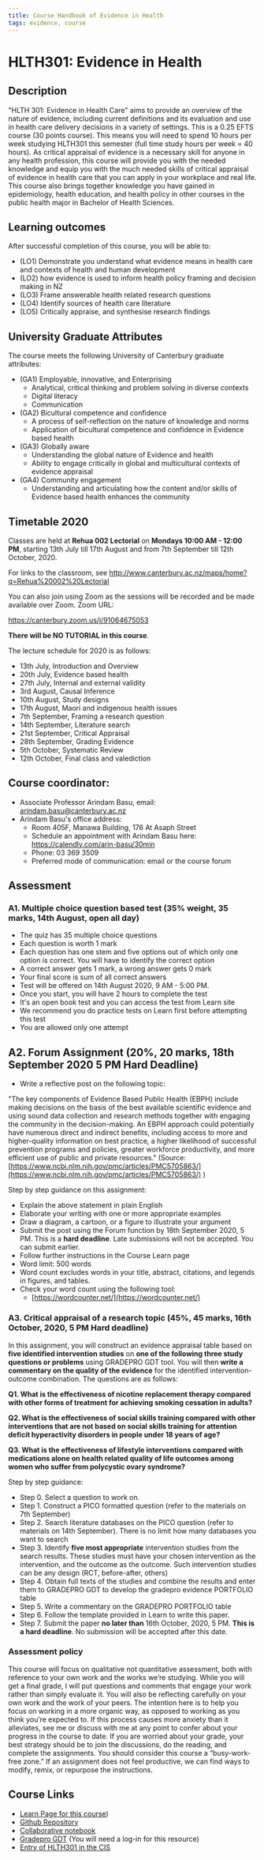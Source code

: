 ```yaml
---
title: Course Handbook of Evidence in Health
tags: evidence, course
---
```

# HLTH301: Evidence in Health

## Description

"HLTH 301: Evidence in Health Care" aims to provide an overview of the nature of evidence, including current definitions and its evaluation and use in health care delivery decisions in a variety of settings. This is a 0.25 EFTS course (30 points course). This means you will need to spend 10 hours per week studying HLTH301 this semester (full time study hours per week = 40 hours). As critical appraisal of evidence is a necessary skill for anyone in any health profession, this course will provide you with the needed knowledge and equip you with the much needed skills of critical appraisal of evidence in health care that you can apply in your workplace and real life. This course also brings together knowledge you have gained in epidemiology, health education, and health policy in other courses in the public health major in Bachelor of Health Sciences. 

## Learning outcomes

After successful completion of this course, you will be able to:

- (LO1) Demonstrate you understand what evidence means in health care and contexts of health and human development
- (LO2) how evidence is used to inform health policy framing and decision making in NZ
- (LO3) Frame answerable health related research questions
- (LO4) Identify sources of health care literature
- (LO5) Critically appraise, and synthesise research findings

## University Graduate Attributes

The course meets the following University of Canterbury graduate attributes:

- (GA1) Employable, innovative, and Enterprising
    - Analytical, critical thinking and problem solving in diverse contexts
    - Digital literacy
    - Communication
- (GA2) Bicultural competence and confidence
    - A process of self-reflection on the nature of knowledge and norms
    - Application of bicultural competence and confidence in Evidence based health
- (GA3) Globally aware
    - Understanding the global nature of Evidence and health
    - Ability to engage critically in global and multicultural contexts of evidence appraisal
- (GA4) Community engagement
    - Understanding and articulating how the content and/or skills of Evidence based health enhances the community

## Timetable 2020

Classes are held at **Rehua 002 Lectorial** on **Mondays 10:00 AM - 12:00 PM**, starting 13th July till 17th August and from 7th September till 12th October, 2020. 

For links to the classroom, see
http://www.canterbury.ac.nz/maps/home?q=Rehua%20002%20Lectorial

You can also join using Zoom as the sessions will be recorded and be made available over Zoom. Zoom URL:

https://canterbury.zoom.us/j/91064675053

**There will be NO TUTORIAL in this course**.

The lecture schedule for 2020 is as follows:

- 13th July, Introduction and Overview
- 20th July, Evidence based health
- 27th July, Internal and external validity
- 3rd August, Causal Inference
- 10th August, Study designs
- 17th August, Maori and indigenous health issues
- 7th September, Framing a research question
- 14th September, Literature search 
- 21st September, Critical Appraisal
- 28th September, Grading Evidence
- 5th October, Systematic Review
- 12th October, Final class and valediction

## Course coordinator:
- Associate Professor Arindam Basu, email: [arindam.basu@canterbury.ac.nz](mailto:arindam.basu@canterbury.ac.nz)
- Arindam Basu's office address:
    - Room 405F, Manawa Building, 176 At Asaph Street
    - Schedule an appointment with Arindam Basu here: https://calendly.com/arin-basu/30min
    - Phone: 03 369 3509
    - Preferred mode of communication: email or the course forum

## Assessment

### A1. Multiple choice question based test (35% weight, 35 marks, 14th August, open all day)
- The quiz has 35 multiple choice questions 
- Each question is worth 1 mark
- Each question has one stem and five options out of which only one option is correct. You will have to identify the correct option
- A correct answer gets 1 mark, a wrong answer gets 0 mark
- Your final score is sum of all correct answers
- Test will be offered on 14th August 2020, 9 AM - 5:00 PM.
- Once you start, you will have 2 hours to complete the test
- It's an open book test and you can access the test from Learn site
- We recommend you do practice tests on Learn first before attempting this test
- You are allowed only one attempt

## A2. Forum Assignment (20%, 20 marks, 18th September 2020 5 PM Hard Deadline)
- Write a reflective post on the following topic:

"The key components of Evidence Based Public Health (EBPH) include making decisions on the basis of the best available scientific evidence and using sound data collection and research methods together with engaging the community in the decision-making. An EBPH approach could potentially have numerous direct and indirect benefits, including access to more and higher-quality information on best practice, a higher likelihood of successful prevention programs and policies, greater workforce productivity, and more efficient use of public and private resources."
(Source: [https://www.ncbi.nlm.nih.gov/pmc/articles/PMC5705863/](https://www.ncbi.nlm.nih.gov/pmc/articles/PMC5705863/)
)

Step by step guidance on this assignment:

- Explain the above statement in plain English
- Elaborate your writing with one or more appropriate examples 
- Draw a diagram, a cartoon, or a figure to illustrate your argument
- Submit the post using the Forum function by 18th September 2020, 5 PM. This is a **hard deadline**. Late submissions will not be accepted. You can submit earlier.
-  Follow further instructions in the Course Learn page
- Word limit: 500 words
- Word count excludes words in your title, abstract, citations, and legends in figures, and tables.
- Check your word count using the following tool: 
    - [https://wordcounter.net/](https://wordcounter.net/)

### A3. Critical appraisal of a research topic (45%, 45 marks, 16th October, 2020, 5 PM Hard deadline)

In this assignment, you will construct an evidence appraisal table based on **five identified intervention studies** on **one of the following three study questions or problems** using GRADEPRO GDT tool. You will then **write a commentary on the quality of the evidence** for the identified intervention-outcome combination. The questions are as follows:

**Q1. What is the effectiveness of nicotine replacement therapy compared with other forms of treatment for achieving smoking cessation in adults?**

**Q2. What is the effectiveness of social skills training compared with other interventions that are not based on social skills training for attention deficit hyperactivity disorders in people under 18 years of age?**

**Q3. What is the effectiveness of lifestyle interventions compared with medications alone on health related quality of life outcomes among women who suffer from polycystic ovary syndrome?**

Step by step guidance:

- Step 0. Select a question to work on.
- Step 1. Construct a PICO formatted question (refer to the materials on 7th September)
- Step 2. Search literature databases on the PICO question (refer to materials on 14th September). There is no limit how many databases you want to search
- Step 3. Identify **five most appropriate** intervention studies from the search results. These studies must have your chosen intervention as the intervention, and the outcome as the outcome. Such intervention studies can be any design (RCT, before-after, others)
- Step 4. Obtain full texts of the studies and combine the results and enter them to GRADEPRO GDT to develop the gradepro evidence PORTFOLIO table
- Step 5. Write a commentary on the GRADEPRO PORTFOLIO table
- Step 6. Follow the template provided in Learn to write this paper.
- Step 7. Submit the paper **no later than** 16th October, 2020, 5 PM. **This is a hard deadline**. No submission will be accepted after this date.

### Assessment policy
This course will focus on qualitative not quantitative assessment, both with reference to your own work and the works we’re studying. While you will get a final grade, I will put questions and comments that engage your work rather than simply evaluate it. You will also be reflecting carefully on your own work and the work of your peers. The intention here is to help you focus on working in a more organic way, as opposed to working as you think you’re expected to. If this process causes more anxiety than it alleviates, see me or discuss with me at any point to confer about your progress in the course to date. If you are worried about your grade, your best strategy should be to join the discussions, do the reading, and complete the assignments. You should consider this course a “busy-work-free zone.” If an assignment does not feel productive, we can find ways to modify, remix, or repurpose the instructions.
 

## Course Links

- [Learn Page for this course](https://learn.canterbury.ac.nz/course/view.php?id=8766))
- [Github Repository](https://github.com/arinbasu/HLTH301-evidence-based-health)
- [Collaborative notebook](https://hackmd.io/@arinbasu1/BJxfBW1eB)
- [Gradepro GDT](https://gdt.gradepro.org/app/) (You will need a log-in for this resource)
- [Entry of HLTH301 in the CIS](https://www.canterbury.ac.nz/courseinfo/GetCourseDetails.aspx?course=HLTH301&occurrence=20S2(C)&year=2020)




